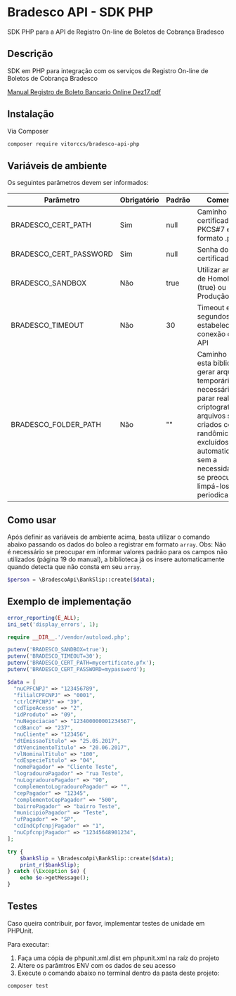 # Bradesco API - SDK PHP
SDK PHP para a API de Registro On-line de Boletos de Cobrança Bradesco


## Descrição
SDK em PHP para integração com os serviços de Registro On-line de Boletos de Cobrança Bradesco

[Manual Registro de Boleto Bancario Online Dez17.pdf](https://github.com/vitorccs/bradesco-api-php/files/2332693/Manual_Registro_de_Boleto_Bancario_Online_Dez17.pdf)



## Instalação
Via Composer
```bash
composer require vitorccs/bradesco-api-php
```


## Variáveis de ambiente
Os seguintes parâmetros devem ser informados:

Parâmetro | Obrigatório | Padrão | Comentário
------------ | ------------- | ------------- | -------------
BRADESCO_CERT_PATH | Sim | null | Caminho do certificado PKCS#7 em formato .pfx
BRADESCO_CERT_PASSWORD | Sim | null | Senha do certificado
BRADESCO_SANDBOX | Não | true | Utilizar ambiente de Homologação (true) ou Produção (false)
BRADESCO_TIMEOUT | Não | 30 | Timeout em segundos para estabelecer conexão com a API
BRADESCO_FOLDER_PATH | Não | "" | Caminho para esta biblioteca gerar arquivos temporários, necessários parar realizar a criptografia. Os arquivos são criados com hash randômica e excluídos automaticamente, sem a necessidade de se preocupar em limpá-los periodicamente.

## Como usar
Após definir as variáveis de ambiente acima, basta utilizar o comando abaixo passando os dados do boleo a registrar em formato `array`.
Obs: Não é necessário se preocupar em informar valores padrão para os campos não utilizados (página 19 do manual), a biblioteca já os insere automaticamente quando detecta que não consta em seu `array`.
```php
$person = \BradescoApi\BankSlip::create($data);
```

## Exemplo de implementação

```php
error_reporting(E_ALL);
ini_set('display_errors', 1);

require __DIR__.'/vendor/autoload.php';

putenv('BRADESCO_SANDBOX=true');
putenv('BRADESCO_TIMEOUT=30');
putenv('BRADESCO_CERT_PATH=mycertificate.pfx');
putenv('BRADESCO_CERT_PASSWORD=mypassword');

$data = [
  "nuCPFCNPJ" => "123456789",
  "filialCPFCNPJ" => "0001",
  "ctrlCPFCNPJ" => "39",
  "cdTipoAcesso" => "2",
  "idProduto" => "09",
  "nuNegociacao" => "123400000001234567",
  "cdBanco" => "237",
  "nuCliente" => "123456",
  "dtEmissaoTitulo" => "25.05.2017",
  "dtVencimentoTitulo" => "20.06.2017",
  "vlNominalTitulo" => "100",
  "cdEspecieTitulo" => "04",
  "nomePagador" => "Cliente Teste",
  "logradouroPagador" => "rua Teste",
  "nuLogradouroPagador" => "90",
  "complementoLogradouroPagador" => "",
  "cepPagador" => "12345",
  "complementoCepPagador" => "500",
  "bairroPagador" => "bairro Teste",
  "municipioPagador" => "Teste",
  "ufPagador" => "SP",
  "cdIndCpfcnpjPagador" => "1",
  "nuCpfcnpjPagador" => "12345648901234",
];

try {
    $bankSlip = \BradescoApi\BankSlip::create($data);
    print_r($bankSlip);
} catch (\Exception $e) {
    echo $e->getMessage();
}
```

## Testes
Caso queira contribuir, por favor, implementar testes de unidade em PHPUnit.

Para executar:
1) Faça uma cópia de phpunit.xml.dist em phpunit.xml na raíz do projeto
2) Altere os parâmtros ENV com os dados de seu acesso
3) Execute o comando abaixo no terminal dentro da pasta deste projeto:

```bash
composer test
```
